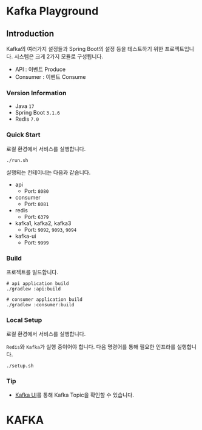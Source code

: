 # Kafka Playground

## Introduction

Kafka의 여러가지 설정들과 Spring Boot의 설정 등을 테스트하기 위한 프로젝트입니다.
시스템은 크게 2가지 모듈로 구성됩니다.

- API : 이벤트 Produce
- Consumer : 이벤트 Consume

### Version Information

- Java `17`
- Spring Boot `3.1.6`
- Redis `7.0`

### Quick Start

로컬 환경에서 서비스를 실행합니다.

```shell
./run.sh
```

실행되는 컨테이너는 다음과 같습니다.

- api
    - Port: `8080`
- consumer
    - Port: `8081`
- redis
    - Port: `6379`
- kafka1, kafka2, kafka3
    - Port: `9092`, `9093`, `9094`
- kafka-ui
    - Port: `9999`

### Build

프로젝트를 빌드합니다.

```shell
# api application build
./gradlew :api:build

# consumer application build
./gradlew :consumer:build
```

### Local Setup

로컬 환경에서 서비스를 실행합니다.

`Redis`와 `Kafka`가 실행 중이어야 합니다. 다음 명령어를 통해 필요한 인프라를 실행합니다.

```shell
./setup.sh
```

### Tip

- [Kafka UI](http://localhost:9999)를 통해 Kafka Topic을 확인할 수 있습니다.
# KAFKA
